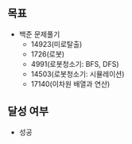 ## 목표

- 백준 문제풀기
  - 14923(미로탈출)
  - 1726(로봇)
  - 4991(로봇청소기: BFS, DFS)
  - 14503(로봇청소기: 시뮬레이션)
  - 17140(이차원 배열과 연산)
  
## 달성 여부
- 성공
